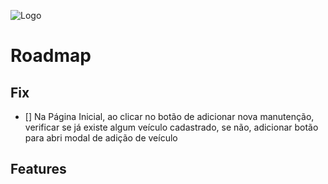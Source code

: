 ![Logo](https://upkeep.onrender.com/logo.png)

# Roadmap

## Fix
- [] Na Página Inicial, ao clicar no botão de adicionar nova manutenção, verificar se já existe algum veículo cadastrado, se não, adicionar botão para abri modal de adição de veículo

## Features